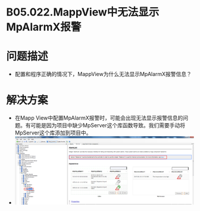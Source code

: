 # B05.022.MappView中无法显示MpAlarmX报警

# 问题描述

- 配置和程序正确的情况下，MappView为什么无法显示MpAlarmX报警信息？

# 解决方案

- 在Mapp View中配置MpAlarmX报警时，可能会出现无法显示报警信息的问题。有可能是因为项目中缺少MpServer这个库函数导致。我们需要手动将MpServer这个库添加到项目中。
- ![Img](FILES/022MappView中无法显示MpAlarmX报警.md/img-20220620102419.png)
